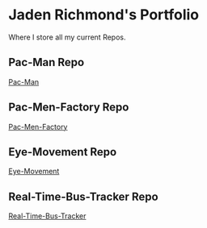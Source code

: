 # Jaden Richmond's Portfolio
Where I store all my current Repos.
## Pac-Man Repo
<a href="https://jadentrichmond.github.io/Pac-Man/"> Pac-Man </a>
## Pac-Men-Factory Repo
<a href="https://JadenTRichmond.github.io/Pac-Men-Factory/"> Pac-Men-Factory </a>
## Eye-Movement Repo
<a href="https://JadenTRichmond.github.io/Eye-Movement/"> Eye-Movement </a>
## Real-Time-Bus-Tracker Repo
<a href="https://JadenTRichmond.github.io/Real-Time-Bus-Tracker/"> Real-Time-Bus-Tracker </a>
